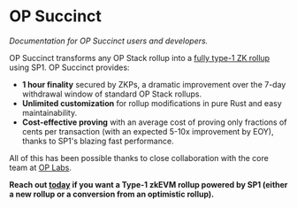 # OP Succinct

*Documentation for OP Succinct users and developers.*

OP Succinct transforms any OP Stack rollup into a [fully type-1 ZK rollup](https://vitalik.eth.limo/general/2022/08/04/zkevm.html) using SP1. OP Succinct provides:

- **1 hour finality** secured by ZKPs, a dramatic improvement over the 7-day withdrawal window of standard OP Stack rollups.
- **Unlimited customization** for rollup modifications in pure Rust and easy maintainability.
- **Cost-effective proving** with an average cost of proving only fractions of cents per transaction (with an expected 5-10x improvement by EOY), thanks to SP1's blazing fast performance.

All of this has been possible thanks to close collaboration with the core team at [OP Labs](https://www.oplabs.co/).

**Reach out [today]() if you want a Type-1 zkEVM rollup powered by SP1 (either a new rollup or a conversion from an optimistic rollup).**


